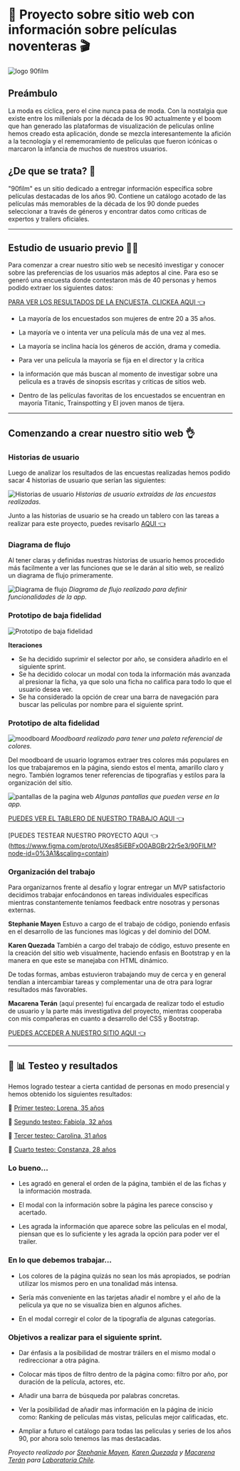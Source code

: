# 🎥 Proyecto sobre sitio web con información sobre películas noventeras 🎬

![logo 90film](logo.png)

## Preámbulo 
La moda es cíclica, pero el cine nunca pasa de moda. Con la nostalgia que existe entre los millenials por la década de los 90 actualmente y el boom que han generado las plataformas de visualización de peliculas online hemos creado esta aplicación, donde se mezcla interesantemente la afición a la tecnología y el rememoramiento de películas que fueron icónicas o marcaron la infancia de muchos de nuestros usuarios.  

## ¿De que se trata? 💭
 
 "90film" es un sitio dedicado a entregar información específica sobre películas destacadas de los años 90. Contiene un catálogo acotado de las películas más memorables de la década de los 90 donde puedes seleccionar a través de géneros y encontrar datos como críticas de expertos y trailers oficiales. 

 ***

 ## Estudio de usuario previo 👩👨

 Para comenzar a crear nuestro sitio web se necesitó investigar y conocer sobre las preferencias de los usuarios más adeptos al cine. Para eso se generó una encuesta donde contestaron más de 40 personas y hemos podido extraer los siguientes datos:

 [PARA VER LOS RESULTADOS DE LA ENCUESTA, CLICKEA AQUI 👈](https://docs.google.com/forms/d/1xEUhr4W3P1mvUfnlw7Mr4-GCzMRRK4rg_78_wBpcty0/edit#responses)

+ La mayoría de los encuestados son mujeres de entre 20 a 35 años.

+ La mayoría ve o intenta ver una película más de una vez al mes.

+ La mayoría se inclina hacía los géneros de acción, drama y comedia.

+ Para ver una película la mayoría se fija en el director y la crítica 

+ la información que más buscan al momento de investigar sobre una pelicula es a través de sinopsis escritas y criticas de sitios web.

+ Dentro de las películas favoritas de los encuestados se encuentran en mayoría Titanic, Trainspotting y El joven manos de tijera. 
***

## Comenzando a crear nuestro sitio web 👌

### Historias de usuario
Luego de analizar los resultados de las encuestas realizadas hemos podido sacar 4 historias de usuario que serían las siguientes: 

![Historias de usuario](H-U-N.jpg)
*Historias de usuario extraídas de las encuestas realizadas.*


Junto a las historias de usuario se ha creado un tablero con las tareas a realizar para este proyecto, puedes revisarlo [AQUI 👈](https://trello.com/b/pJdDPwAP/proyecto-peliculas)

### Diagrama de flujo 
Al tener claras y definidas nuestras historias de usuario hemos procedido más facilmente a ver las funciones que se le darán al sitio web, se realizó un diagrama de flujo primeramente.

![Diagrama de flujo](diagrama-de-flujo.jpg)
*Diagrama de flujo realizado para definir funcionalidades de la app.*

### Prototipo de baja fidelidad
![Prototipo de baja fidelidad](prototipo-baja-fidelidad.jpg)

**Iteraciones**

+ Se ha decidido suprimir el selector por año, se considera añadirlo en el siguiente sprint.
+  Se ha decidido colocar un modal con toda la información más avanzada al presionar la ficha, ya que solo una ficha no califica para todo lo que el usuario desea ver.
+ Se ha considerado la opción de crear una barra de navegación para buscar las peliculas por nombre para el siguiente sprint. 

### Prototipo de alta fidelidad 

![moodboard](moodboard-01.jpg)
*Moodboard realizado para tener una paleta referencial de colores.*

Del moodboard de usuario logramos extraer tres colores más populares en los que trabajaremos en la página, siendo estos el menta, amarillo claro y negro. También logramos tener referencias de tipografías y estilos para la organización del sitio. 

![pantallas de la pagina web](pantallas-app.jpg)
*Algunas pantallas que pueden verse en la app.*

[PUEDES VER EL TABLERO DE NUESTRO TRABAJO AQUI 👈](https://www.figma.com/file/UXes85iEBFxO0ABGBr22r5e3/90FILM?node-id=0%3A1)

[PUEDES TESTEAR NUESTRO PROYECTO AQUI 👈 (https://www.figma.com/proto/UXes85iEBFxO0ABGBr22r5e3/90FILM?node-id=0%3A1&scaling=contain)

### Organización del trabajo 
 Para organizarnos frente al desafío y lograr entregar un MVP satisfactorio decidimos trabajar enfocándonos en tareas individuales específicas mientras constantemente teníamos feedback entre nosotras y personas externas.

**Stephanie Mayen** Estuvo a cargo de el trabajo de código, poniendo enfasis en el desarrollo de las funciones mas lógicas y del dominio del DOM. 

**Karen Quezada** También a cargo del trabajo de código, estuvo presente en la creación del sitio web visualmente, haciendo enfasis en Bootstrap y en la manera en que este se manejaba con HTML dinámico. 

De todas formas, ambas estuvieron trabajando muy de cerca y en general tendían a intercambiar tareas y complementar una de otra para lograr resultados más favorables. 

**Macarena Terán** (aquí presente) fuí encargada de realizar todo el estudio de usuario y la parte más investigativa del proyecto, mientras cooperaba con mis compañeras en cuanto a desarrollo del CSS y Bootstrap.

[PUEDES ACCEDER A NUESTRO SITIO AQUI 👈](https://taphiem.github.io/SCL008-hackathon-peliculas/index.html)

***

## 📑 📊 Testeo y resultados 

Hemos logrado testear a cierta cantidad de personas en modo presencial y hemos obtenido los siguientes resultados: 
 
 👩 [Primer testeo: Lorena, 35 años](https://www.useloom.com/share/8314f92903a348778154eee05c6f09d6)

 👩 [Segundo testeo: Fabiola, 32 años](https://youtu.be/qND8XlsjtrY)

 👩 [Tercer testeo: Carolina, 31 años](https://www.useloom.com/share/51067eecd3fc40eaa4109dc9270fdeed)

  👩 [Cuarto testeo: Constanza, 28 años](https://youtu.be/ROxvGNPYnyc)

 ### Lo bueno...

  + Les agradó en general el orden de la página, también el de las fichas y la información mostrada.

  + El modal con la información sobre la página les parece consciso y acertado.

  + Les agrada la información que aparece sobre las peliculas en el modal, piensan que es lo suficiente y les agrada la opción para poder ver el trailer.


### En lo que debemos trabajar...

  + Los colores de la página quizás no sean los más apropiados, se podrían utilizar los mismos pero en una tonalidad más intensa. 

  + Sería más conveniente en las tarjetas añadir el nombre y el año de la película ya que no se visualiza bien en algunos afiches.

  + En el modal corregir el color de la tipografía de algunas categorías. 

### Objetivos a realizar para el siguiente sprint. 

+ Dar énfasis a la posibilidad de mostrar tráilers en el mismo modal o redireccionar a otra página. 

+ Colocar más tipos de filtro dentro de la página como: filtro por año, por duración de la película, actores, etc. 

+ Añadir una barra de búsqueda por palabras concretas. 

+ Ver la posibilidad de añadir mas información en la página de inicio como: Ranking de películas más vistas, películas mejor calificadas, etc. 

+ Ampliar a futuro el catálogo para todas las peliculas y series de los años 90, por ahora solo tenemos las mas destacadas. 

*Proyecto realizado por [Stephanie Mayen](https://github.com/TaphieM), [Karen Quezada](https://github.com/KarenQuezadaMejia) y [Macarena Terán](https://github.com/ivonneflowers) para [Laboratoria Chile](https://github.com/LaboratoriaChile).*


 












 
